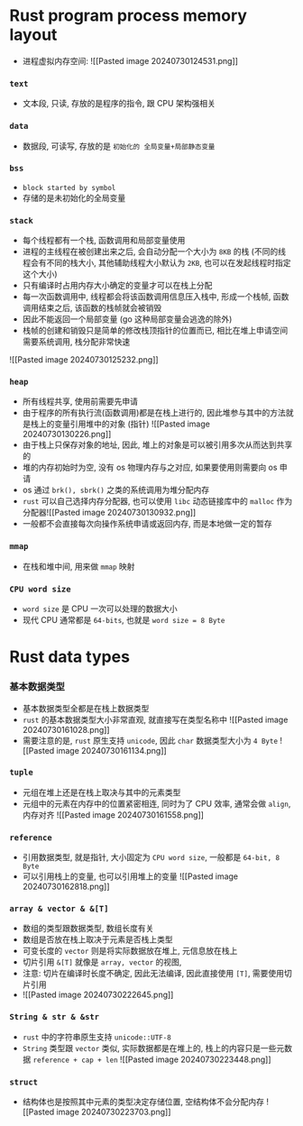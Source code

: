 # Rust program process memory layout

- 进程虚拟内存空间: ![[Pasted image 20240730124531.png]]

### `text`
- 文本段, 只读, 存放的是程序的指令, 跟 CPU 架构强相关

### `data`
- 数据段, 可读写, 存放的是 `初始化的 全局变量+局部静态变量`

### `bss`
- `block started by symbol`
- 存储的是未初始化的全局变量

### `stack`
- 每个线程都有一个栈, 函数调用和局部变量使用
- 进程的主线程在被创建出来之后, 会自动分配一个大小为 `8KB` 的栈 (不同的线程会有不同的栈大小, 其他辅助线程大小默认为 `2KB`, 也可以在发起线程时指定这个大小)
- 只有编译时占用内存大小确定的变量才可以在栈上分配
- 每一次函数调用中, 线程都会将该函数调用信息压入栈中, 形成一个栈帧, 函数调用结束之后, 该函数的栈帧就会被销毁
- 因此不能返回一个局部变量 (go 这种局部变量会逃逸的除外)
- 栈帧的创建和销毁只是简单的修改栈顶指针的位置而已, 相比在堆上申请空间需要系统调用, 栈分配非常快速

![[Pasted image 20240730125232.png]]

### `heap`
- 所有线程共享, 使用前需要先申请
- 由于程序的所有执行流(函数调用)都是在栈上进行的, 因此堆参与其中的方法就是栈上的变量引用堆中的对象 (指针) ![[Pasted image 20240730130226.png]]
- 由于栈上只保存对象的地址, 因此, 堆上的对象是可以被引用多次从而达到共享的
- 堆的内存初始时为空, 没有 os 物理内存与之对应, 如果要使用则需要向 os 申请
- os 通过 `brk(), sbrk()` 之类的系统调用为堆分配内存
- `rust` 可以自己选择内存分配器, 也可以使用 `libc` 动态链接库中的 `malloc` 作为分配器![[Pasted image 20240730130932.png]]
- 一般都不会直接每次向操作系统申请或返回内存, 而是本地做一定的暂存

### `mmap`
- 在栈和堆中间, 用来做 `mmap` 映射

### `CPU word size`
- `word size` 是 CPU 一次可以处理的数据大小
- 现代 CPU 通常都是 `64-bits`, 也就是 `word size = 8 Byte`


# Rust data types

### 基本数据类型
- 基本数据类型全都是在栈上数据类型
- `rust` 的基本数据类型大小非常直观, 就直接写在类型名称中 ![[Pasted image 20240730161028.png]]
- 需要注意的是, `rust` 原生支持 `unicode`, 因此 `char` 数据类型大小为 `4 Byte` ![[Pasted image 20240730161134.png]]


### `tuple`
- 元组在堆上还是在栈上取决与其中的元素类型
- 元组中的元素在内存中的位置紧密相连, 同时为了 CPU 效率, 通常会做 `align`, 内存对齐
![[Pasted image 20240730161558.png]]


### `reference`
- 引用数据类型, 就是指针, 大小固定为 `CPU word size`, 一般都是 `64-bit, 8 Byte`
- 可以引用栈上的变量, 也可以引用堆上的变量
![[Pasted image 20240730162818.png]]


### `array & vector & &[T]`
- 数组的类型跟数据类型, 数组长度有关
- 数组是否放在栈上取决于元素是否栈上类型
- 可变长度的 `vector` 则是将实际数据放在堆上, 元信息放在栈上
- 切片引用 `&[T]` 就像是 `array, vector` 的视图, 
- 注意: 切片在编译时长度不确定, 因此无法编译, 因此直接使用 `[T]`, 需要使用切片引用
- ![[Pasted image 20240730222645.png]]


### `String & str & &str`
- `rust` 中的字符串原生支持 `unicode::UTF-8`
- `String` 类型跟 `vector` 类似, 实际数据都是在堆上的, 栈上的内容只是一些元数据 `reference + cap + len`
![[Pasted image 20240730223448.png]]


### `struct`
- 结构体也是按照其中元素的类型决定存储位置, 空结构体不会分配内存
![[Pasted image 20240730223703.png]]
